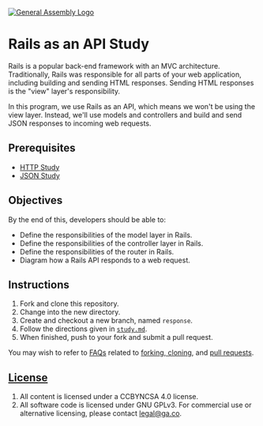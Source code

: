 [![General Assembly Logo](https://camo.githubusercontent.com/1a91b05b8f4d44b5bbfb83abac2b0996d8e26c92/687474703a2f2f692e696d6775722e636f6d2f6b6538555354712e706e67)](https://generalassemb.ly/education/web-development-immersive)

# Rails as an API Study

Rails is a popular back-end framework with an MVC architecture. Traditionally,
Rails was responsible for all parts of your web application, including building
and sending HTML responses. Sending HTML responses is the "view" layer's
responsibility.

In this program, we use Rails as an API, which means we won't be using the view
layer. Instead, we'll use models and controllers and build and send JSON
responses to incoming web requests.

## Prerequisites

- [HTTP Study](https://github.com/ga-wdi-boston/http-study)
- [JSON Study](https://github.com/ga-wdi-boston/json-study)

## Objectives

By the end of this, developers should be able to:

- Define the responsibilities of the model layer in Rails.
- Define the responsibilities of the controller layer in Rails.
- Define the responsibilities of the router in Rails.
- Diagram how a Rails API responds to a web request.

## Instructions

1. Fork and clone this repository.
1. Change into the new directory.
1. Create and checkout a new branch, named `response`.
1. Follow the directions given in [`study.md`](study.md).
1. When finished, push to your fork and submit a pull request.

You may wish to refer to [FAQs](https://github.com/ga-wdi-boston/meta/wiki/)
related to [forking,
cloning](https://github.com/ga-wdi-boston/meta/wiki/ForkAndClone), and [pull
requests](https://github.com/ga-wdi-boston/meta/wiki/PullRequest).

## [License](LICENSE)

1. All content is licensed under a CC­BY­NC­SA 4.0 license.
1. All software code is licensed under GNU GPLv3. For commercial use or
    alternative licensing, please contact legal@ga.co.
